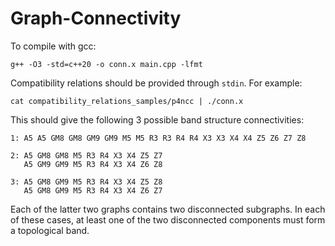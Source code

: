 # Graph-Connectivity
To compile with gcc:

```g++ -O3 -std=c++20 -o conn.x main.cpp -lfmt```

Compatibility relations should be provided through ```stdin```. For example:

```cat compatibility_relations_samples/p4ncc | ./conn.x```

This should give the following 3 possible band structure connectivities:

```
1: A5 A5 GM8 GM8 GM9 GM9 M5 M5 R3 R3 R4 R4 X3 X3 X4 X4 Z5 Z6 Z7 Z8 

2: A5 GM8 GM8 M5 R3 R4 X3 X4 Z5 Z7 
   A5 GM9 GM9 M5 R3 R4 X3 X4 Z6 Z8 

3: A5 GM8 GM9 M5 R3 R4 X3 X4 Z5 Z8 
   A5 GM8 GM9 M5 R3 R4 X3 X4 Z6 Z7 
```

Each of the latter two graphs contains two disconnected subgraphs. In each of these cases, at least one of the two disconnected components must form a topological band.
